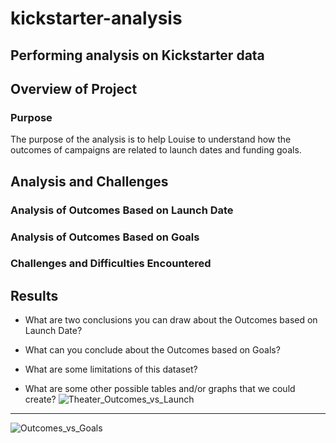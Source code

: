 # kickstarter-analysis
Performing analysis on Kickstarter data
---

## Overview of Project
### Purpose
The purpose of the analysis is to help Louise to understand how the outcomes of campaigns are related to launch dates and funding goals.

## Analysis and Challenges

### Analysis of Outcomes Based on Launch Date

### Analysis of Outcomes Based on Goals

### Challenges and Difficulties Encountered

## Results

- What are two conclusions you can draw about the Outcomes based on Launch Date?

- What can you conclude about the Outcomes based on Goals?

- What are some limitations of this dataset?

- What are some other possible tables and/or graphs that we could create?
![Theater_Outcomes_vs_Launch](https://user-images.githubusercontent.com/92648619/139609847-49bbc6d0-b10e-495d-adc1-f55e2a3c7b80.png)

---
![Outcomes_vs_Goals](https://user-images.githubusercontent.com/92648619/139609862-ab50d867-6271-4b3d-982f-92ed566bc710.png)
